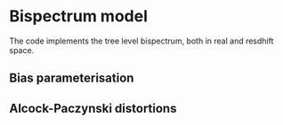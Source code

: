 # Bispectrum model

The code implements the tree level bispectrum, both in real and resdhift space.

## Bias parameterisation

## Alcock-Paczynski distortions

